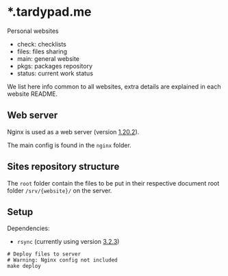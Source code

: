 # *.tardypad.me

Personal websites

- check: checklists
- files: files sharing
- main: general website
- pkgs: packages repository
- status: current work status

We list here info common to all websites, extra details are explained in each website README.

## Web server

Nginx is used as a web server
(version [1.20.2](http://hg.nginx.org/nginx/rev/release-1.20.2)).

The main config is found in the `nginx` folder.

## Sites repository structure

The `root` folder contain the files to be put in their respective document root
folder `/srv/{website}/` on the server.

## Setup

Dependencies:
- `rsync` (currently using version [3.2.3](https://git.samba.org/?p=rsync.git;a=tag;h=refs/tags/v3.2.3))

```shell
# Deploy files to server
# Warning: Nginx config not included
make deploy
```
